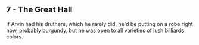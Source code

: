 ## 7 - The Great Hall
If Arvin had his druthers, which he rarely did, he'd be putting on a robe right now, probably burgundy, but he was open to all varieties of lush billiards colors. 